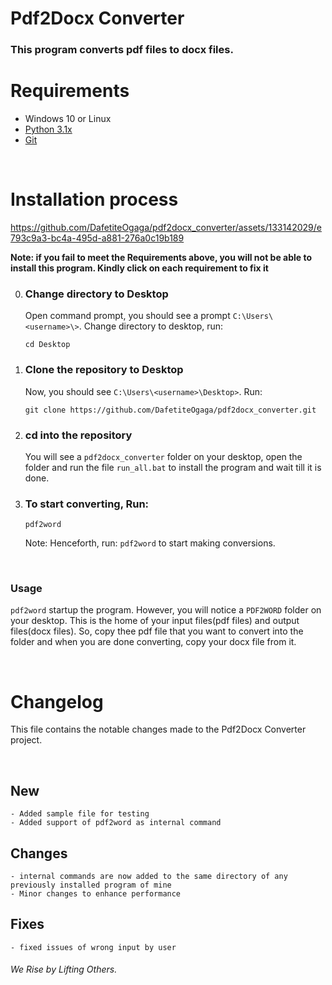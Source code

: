 # Pdf2Docx Converter

### This program converts pdf files to docx files.

# Requirements
- Windows 10 or Linux
- [Python 3.1x](https://github.com/DafetiteOgaga/py_and_git_installations_for_win)
- [Git](https://github.com/DafetiteOgaga/py_and_git_installations_for_win)

<br>

# Installation process

https://github.com/DafetiteOgaga/pdf2docx_converter/assets/133142029/e793c9a3-bc4a-495d-a881-276a0c19b189

**Note: if you fail to meet the Requirements above, you will not be able to install this program. Kindly click on each requirement to fix it**


0. ### **Change directory to Desktop**
   Open command prompt, you should see a prompt `C:\Users\<username>\>`. Change directory to desktop, run: 
   ```command prompt
   cd Desktop 
   ```

1. ### **Clone the repository to Desktop**
   Now, you should see `C:\Users\<username>\Desktop>`. Run:
   ```command prompt
   git clone https://github.com/DafetiteOgaga/pdf2docx_converter.git
   ```

2. ### **cd into the repository**
   You will see a `pdf2docx_converter` folder on your desktop, open the folder and run the file `run_all.bat` to install the program and wait till it is done.
   
3. ### **To start converting, Run:**
   ```command prompt
   pdf2word
   ```
   
   Note: Henceforth, run: `pdf2word` to start making conversions.

<br>

### Usage

`pdf2word` startup the program. However, you will notice a `PDF2WORD` folder on your desktop. This is the home of your input files(pdf files) and output files(docx files).
So, copy thee pdf file that you want to convert into the folder and when you are done converting, copy your docx file from it.

<br>

# Changelog
This file contains the notable changes made to the Pdf2Docx Converter project.

<br>

## New
	- Added sample file for testing
	- Added support of pdf2word as internal command

## Changes
	- internal commands are now added to the same directory of any previously installed program of mine
	- Minor changes to enhance performance


## Fixes
	- fixed issues of wrong input by user




###### We Rise by Lifting Others.

